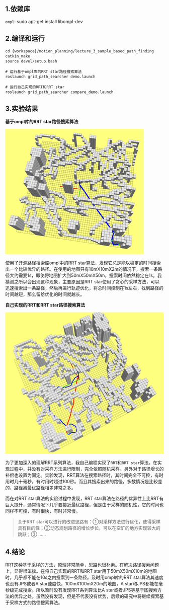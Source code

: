 ## 1.依赖库

`ompl`: sudo apt-get install libompl-dev

## 2.编译和运行

```shell
cd {workspace}/motion_planning/lecture_3_sample_based_path_finding
catkin_make
source devel/setup.bash

# 运行基于ompl库的RRT star路径搜索算法
roslaunch grid_path_searcher demo.launch

# 运行自己实现的RRT和RRT star
roslaunch grid_path_searcher compare_demo.launch
```

## 3.实验结果

**基于ompl库的RRT star路径搜索算法**

<img src="doc/rrt_star_based_ompl.png" alt="rrt_star_based_ompl" style="zoom:50%;" />

使用了开源路径搜索库ompl中的RRT star算法，发现它总是能以稳定的时间搜索出一个比较优异的路径。在使用的地图只有10mX10mX2m的情况下，搜索一条路径大约需要1s，即使将地图扩大到50mX50mX50m，搜索时间依然稳定在1s。我猜测之所以会出现这种现象，主要原因是RRT star使用了贪心的采样方法，可以迅速搜索出一条路径，然后再进行轨迹优化，将总时间控制在1s左右，找到路径的时间越短，那么留给优化的时间就越长。

**自己实现的RRT和RRT star路径搜索算法**

<img src="doc/my_rrt_and_rrt_star.png" alt="my_rrt_and_rrt_star" style="zoom:50%;" />

为了更加深入的理解RRT系列算法，我自己编程实现了`RRT`和`RRT star`算法。在实现过程中，并没有对采样方法进行限制，完全依照随机采样。另外对于路径增长的补偿也设置为固定。实验发现，RRT算法在搜索路径时，其时间完全不可控，有时用时几十毫秒，有时用时超过100秒。而且其搜索出来的路径，多数情况是比较差的，路径离最优路径相差非常之多。

而在对RRT star算法的实验过程中发现，RRT star算法在路径的优异性上比RRT有巨大提升，通常情况下几乎要接近最优路径，但是由于采样的随机性，它的时间也同样不可控，有时很快，有时非常慢。

> 关于RRT star可以进行的改进思路有：①对采样方法进行优化，使得采样具有目的性；②动态规划路径的增长步长，可以在空旷的地方实现较大的跳跃；③ ……

## 4.结论

RRT这种基于采样的方法，原理非常简单，思路也很朴素。在解决路径搜索问题上，显得很笨拙。在将自己实现的RRT和RRT star用于50mX50mX10m的地图时，几乎都不能在10s之内搜索到一条路径。及时用ompl库的RRT star算法其速度也没有JPS或者A star速度快，100mX100mX20m的地图，A star和JPS都能在毫秒级完成搜索。所以暂时没有发现RRT系列算法比A star或者JPS等基于图搜索方法的优异之处。虽然没有发现，但是不代表没有优势，后续的研究中将继续探索基于采样方式的路径搜索算法。

